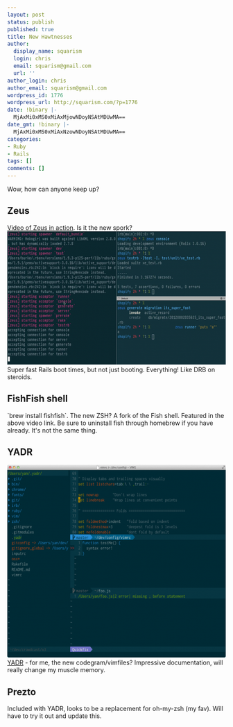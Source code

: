 ```yaml
---
layout: post
status: publish
published: true
title: New Hawtnesses
author:
  display_name: squarism
  login: chris
  email: squarism@gmail.com
  url: ''
author_login: chris
author_email: squarism@gmail.com
wordpress_id: 1776
wordpress_url: http://squarism.com/?p=1776
date: !binary |-
  MjAxMi0xMS0xMiAxMjowNDoyNSAtMDUwMA==
date_gmt: !binary |-
  MjAxMi0xMS0xMiAxNzowNDoyNSAtMDUwMA==
categories:
- Ruby
- Rails
tags: []
comments: []
---
```

<p>Wow, how can anyone keep up?</p>
<h2>Zeus</h2><p>
<a href="https://vimeo.com/46795747">Video of Zeus in action</a>.  Is it the new spork?
<img src="/uploads/2012/11/zeus-580x307.png" alt="" title="zeus" width="580" height="307" class="aligncenter size-large wp-image-1778" />
Super fast Rails boot times, but not just booting.  Everything!  Like DRB on steroids.</p>
<h2>FishFish shell</h2><p>
`brew install fishfish`.  The new ZSH?  A fork of the Fish shell.  Featured in the above video link.  Be sure to uninstall fish through homebrew if you have already.  It's not the same thing.</p>
<h2>YADR</h2><p>
<img src="/uploads/2012/11/yadr-580x444.png" alt="" title="yadr" width="580" height="444" class="aligncenter size-large wp-image-1777" />
<a href="http://skwp.github.com/dotfiles/">YADR</a> - for me, the new codegram/vimfiles?  Impressive documentation, will really change my muscle memory.</p>
<h2>Prezto</h2><p>
Included with YADR, looks to be a replacement for oh-my-zsh (my fav).  Will have to try it out and update this.</p>
